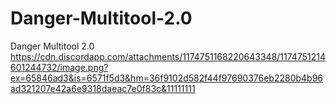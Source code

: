 # Danger-Multitool-2.0
Danger Multitool 2.0
https://cdn.discordapp.com/attachments/1174751168220643348/1174751214601244732/image.png?ex=65846ad3&is=6571f5d3&hm=36f9102d582f44f97690376eb2280b4b96ad321207e42a6e9318daeac7e0f83c&11111111
